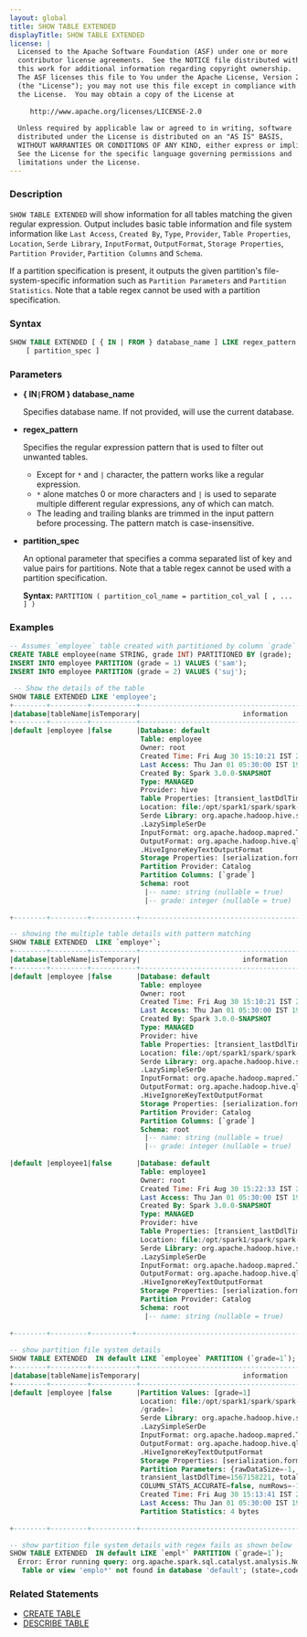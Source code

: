 ```yaml
---
layout: global
title: SHOW TABLE EXTENDED
displayTitle: SHOW TABLE EXTENDED
license: |
  Licensed to the Apache Software Foundation (ASF) under one or more
  contributor license agreements.  See the NOTICE file distributed with
  this work for additional information regarding copyright ownership.
  The ASF licenses this file to You under the Apache License, Version 2.0
  (the "License"); you may not use this file except in compliance with
  the License.  You may obtain a copy of the License at
 
     http://www.apache.org/licenses/LICENSE-2.0
 
  Unless required by applicable law or agreed to in writing, software
  distributed under the License is distributed on an "AS IS" BASIS,
  WITHOUT WARRANTIES OR CONDITIONS OF ANY KIND, either express or implied.
  See the License for the specific language governing permissions and
  limitations under the License.
---
```


### Description

`SHOW TABLE EXTENDED` will show information for all tables matching the given regular expression.
Output includes basic table information and file system information like `Last Access`, 
`Created By`, `Type`, `Provider`, `Table Properties`, `Location`, `Serde Library`, `InputFormat`, 
`OutputFormat`, `Storage Properties`, `Partition Provider`, `Partition Columns` and `Schema`.

If a partition specification is present, it outputs the given partition's file-system-specific 
information such as `Partition Parameters` and `Partition Statistics`. Note that a table regex 
cannot be used with a partition specification.

### Syntax

```sql
SHOW TABLE EXTENDED [ { IN | FROM } database_name ] LIKE regex_pattern
    [ partition_spec ]
```

### Parameters

* **{ IN`|`FROM } database_name**

    Specifies database name. If not provided, will use the current database.

* **regex_pattern**

    Specifies the regular expression pattern that is used to filter out unwanted tables.

    * Except for `*` and `|` character, the pattern works like a regular expression.
    * `*` alone matches 0 or more characters and `|` is used to separate multiple different regular expressions,
      any of which can match.
    * The leading and trailing blanks are trimmed in the input pattern before processing. The pattern match is case-insensitive.

* **partition_spec**

    An optional parameter that specifies a comma separated list of key and value pairs
    for partitions. Note that a table regex cannot be used with a partition specification.

    **Syntax:** `PARTITION ( partition_col_name = partition_col_val [ , ... ] )`

### Examples

```sql
-- Assumes `employee` table created with partitioned by column `grade`
CREATE TABLE employee(name STRING, grade INT) PARTITIONED BY (grade);
INSERT INTO employee PARTITION (grade = 1) VALUES ('sam');
INSERT INTO employee PARTITION (grade = 2) VALUES ('suj');

 -- Show the details of the table
SHOW TABLE EXTENDED LIKE 'employee';
+--------+---------+-----------+--------------------------------------------------------------+
|database|tableName|isTemporary|                         information                          |
+--------+---------+-----------+--------------------------------------------------------------+
|default |employee |false      |Database: default
                                Table: employee
                                Owner: root
                                Created Time: Fri Aug 30 15:10:21 IST 2019
                                Last Access: Thu Jan 01 05:30:00 IST 1970
                                Created By: Spark 3.0.0-SNAPSHOT
                                Type: MANAGED
                                Provider: hive
                                Table Properties: [transient_lastDdlTime=1567158021]
                                Location: file:/opt/spark1/spark/spark-warehouse/employee
                                Serde Library: org.apache.hadoop.hive.serde2.lazy
                                .LazySimpleSerDe
                                InputFormat: org.apache.hadoop.mapred.TextInputFormat
                                OutputFormat: org.apache.hadoop.hive.ql.io
                                .HiveIgnoreKeyTextOutputFormat
                                Storage Properties: [serialization.format=1]
                                Partition Provider: Catalog
                                Partition Columns: [`grade`]
                                Schema: root
                                 |-- name: string (nullable = true)
                                 |-- grade: integer (nullable = true)
                                                                                                            
+--------+---------+-----------+--------------------------------------------------------------+

-- showing the multiple table details with pattern matching
SHOW TABLE EXTENDED  LIKE `employe*`;
+--------+---------+-----------+--------------------------------------------------------------+
|database|tableName|isTemporary|                         information                          |
+--------+---------+-----------+--------------------------------------------------------------+
|default |employee |false      |Database: default
                                Table: employee
                                Owner: root
                                Created Time: Fri Aug 30 15:10:21 IST 2019
                                Last Access: Thu Jan 01 05:30:00 IST 1970
                                Created By: Spark 3.0.0-SNAPSHOT
                                Type: MANAGED
                                Provider: hive
                                Table Properties: [transient_lastDdlTime=1567158021]
                                Location: file:/opt/spark1/spark/spark-warehouse/employee
                                Serde Library: org.apache.hadoop.hive.serde2.lazy
                                .LazySimpleSerDe
                                InputFormat: org.apache.hadoop.mapred.TextInputFormat
                                OutputFormat: org.apache.hadoop.hive.ql.io
                                .HiveIgnoreKeyTextOutputFormat
                                Storage Properties: [serialization.format=1]
                                Partition Provider: Catalog
                                Partition Columns: [`grade`]
                                Schema: root
                                 |-- name: string (nullable = true)
                                 |-- grade: integer (nullable = true)
  
|default |employee1|false      |Database: default
                                Table: employee1
                                Owner: root
                                Created Time: Fri Aug 30 15:22:33 IST 2019
                                Last Access: Thu Jan 01 05:30:00 IST 1970
                                Created By: Spark 3.0.0-SNAPSHOT
                                Type: MANAGED
                                Provider: hive
                                Table Properties: [transient_lastDdlTime=1567158753]
                                Location: file:/opt/spark1/spark/spark-warehouse/employee1
                                Serde Library: org.apache.hadoop.hive.serde2.lazy
                                .LazySimpleSerDe
                                InputFormat: org.apache.hadoop.mapred.TextInputFormat
                                OutputFormat: org.apache.hadoop.hive.ql.io
                                .HiveIgnoreKeyTextOutputFormat
                                Storage Properties: [serialization.format=1]
                                Partition Provider: Catalog
                                Schema: root
                                 |-- name: string (nullable = true)
                                                                                                               
+--------+---------+----------+---------------------------------------------------------------+
  
-- show partition file system details
SHOW TABLE EXTENDED  IN default LIKE `employee` PARTITION (`grade=1`);
+--------+---------+-----------+--------------------------------------------------------------+
|database|tableName|isTemporary|                         information                          |
+--------+---------+-----------+--------------------------------------------------------------+
|default |employee |false      |Partition Values: [grade=1]
                                Location: file:/opt/spark1/spark/spark-warehouse/employee
                                /grade=1
                                Serde Library: org.apache.hadoop.hive.serde2.lazy
                                .LazySimpleSerDe
                                InputFormat: org.apache.hadoop.mapred.TextInputFormat
                                OutputFormat: org.apache.hadoop.hive.ql.io
                                .HiveIgnoreKeyTextOutputFormat
                                Storage Properties: [serialization.format=1]
                                Partition Parameters: {rawDataSize=-1, numFiles=1,
                                transient_lastDdlTime=1567158221, totalSize=4,
                                COLUMN_STATS_ACCURATE=false, numRows=-1}
                                Created Time: Fri Aug 30 15:13:41 IST 2019
                                Last Access: Thu Jan 01 05:30:00 IST 1970
                                Partition Statistics: 4 bytes
                                                                                                                                                                          |
+--------+---------+-----------+--------------------------------------------------------------+

-- show partition file system details with regex fails as shown below
SHOW TABLE EXTENDED  IN default LIKE `empl*` PARTITION (`grade=1`);
  Error: Error running query: org.apache.spark.sql.catalyst.analysis.NoSuchTableException:
   Table or view 'emplo*' not found in database 'default'; (state=,code=0)
```

### Related Statements

* [CREATE TABLE](sql-ref-syntax-ddl-create-table.html)
* [DESCRIBE TABLE](sql-ref-syntax-aux-describe-table.html)
